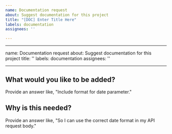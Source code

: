 ```yaml
---
name: Documentation request
about: Suggest documentation for this project
title: "[DOC] Enter Title Here"
labels: documentation
assignees: ''

---
```


---
name: Documentation request
about: Suggest documentation for this project
title: ''
labels: documentation
assignees: ''

---

## What would you like to be added?
Provide an answer like, "Include format for date parameter."

## Why is this needed?
Provide an answer like, "So I can use the correct date format in my API request body."
